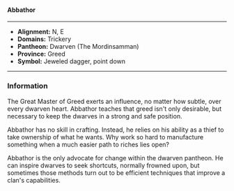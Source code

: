 #### Abbathor
___

- **Alignment:** N, E
- **Domains:** Trickery
- **Pantheon:** Dwarven (The Mordinsamman)
- **Province:** Greed
- **Symbol:** Jeweled dagger, point down
___

### Information

The Great Master of Greed exerts an influence, no matter how subtle, over every dwarven heart. Abbathor teaches that greed isn't only desirable, but necessary to keep the dwarves in a strong and safe position.

Abbathor has no skill in crafting. Instead, he relies on his ability as a thief to take ownership of what he wants. Why work so hard to manufacture something when a much easier path to riches lies open?

Abbathor is the only advocate for change within the dwarven pantheon. He can inspire dwarves to seek shortcuts, normally frowned upon, but sometimes those methods turn out to be efficient techniques that improve a clan's capabilities.